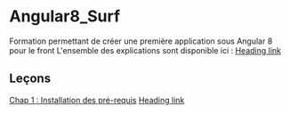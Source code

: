 # Angular8_Surf
Formation permettant de créer une première application sous Angular 8 pour le front
L'ensemble des explications sont disponible ici : [Heading link](https://deeplylearning.fr/cours-web-angular-8/ "DeeplyLearning/Cours_web")

## Leçons
[Chap 1 : Installation des pré-requis](https://deeplylearning.fr/cours-web-angular-8/chap-1-installation-des-pre-requis/ "Chap 1 : Installation des pré-requis")
[Heading link](https://deeplylearning.fr/non-classe/chap-2-initialisation-de-notre-premiere-application/ "Chap 2 : Initialisation de notre première application")
